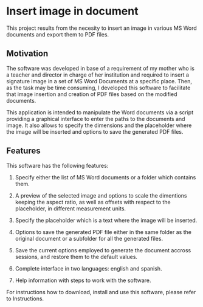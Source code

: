# Insert image in document

This project results from the necesity to insert an image in various MS Word documents 
and export them to PDF files.

## Motivation

The software was developed in base of a requirement of my mother who is a teacher and director in charge of her institution
and required to insert a signature image in a set of MS Word Documents at a specific place. Then, as the task may be time consuming,
I developed this software to facilitate that image insertion and creation of PDF files based on the modified documents.

This application is intended to manipulate the Word documents via a script providing a graphical interface to
enter the paths to the documents and image. It also allows to specify the dimensions and the placeholder where
the image will be inserted and options to save the generated PDF files.

## Features

This software has the following features:

1. Specify either the list of MS Word documents or a folder which contains them.

2. A preview of the selected image and options to scale the dimentions keeping the aspect ratio, as well as 
  offsets with respect to the placeholder, in different measurement units.

3. Specify the placeholder which is a text where the image will be inserted.

4. Options to save the generated PDF file either in the same folder as the original document or a subfolder for 
  all the generated files.

5. Save the current options employed to generate the document accross sessions, and restore
 them to the default values.

6. Complete interface in two languages: english and spanish.

7. Help information with steps to work with the software.

For instructions how to download, install and use this software, please refer to Instructions.




